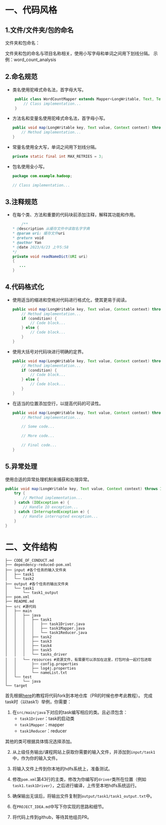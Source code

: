 # 一、代码风格

## 1.文件/文件夹/包的命名

文件夹和包命名：

文件夹和包的命名与项目名称相关，使用小写字母和单词之间用下划线分隔。
示例：word_count_analysis

## 2.命名规范
- 类名使用驼峰式命名法，首字母大写。
    ```java
     public class WordCountMapper extends Mapper<LongWritable, Text, Text, IntWritable> {
         // Class implementation...
     }
     ```
- 方法名和变量名使用驼峰式命名法，首字母小写。
  ```java
  public void map(LongWritable key, Text value, Context context) throws IOException, InterruptedException {
      // Method implementation...
  }
  ```
- 常量名使用全大写，单词之间用下划线分隔。
  ```java
  private static final int MAX_RETRIES = 3;
  ```
- 包名使用全小写。
  ```java
  package com.example.hadoop;
 
  // Class implementation...
  ```


## 3.注释规范
+ 在每个类、方法和重要的代码块前添加注释，解释其功能和作用。
     ```java
         /**
     * @description 从缓存文件中读取名字字典
     * @param uri: 缓存文件uri
     * @return void
     * @author Yan
     * @date 2023/6/23 上午5:58
     */
    private void readNameDict(URI uri)
    {
        ...
    }
     ```
  
## 4.代码格式化
- 使用适当的缩进和空格对代码进行格式化，使其更易于阅读。
     ```java
     public void map(LongWritable key, Text value, Context context) throws IOException, InterruptedException {
         // Method implementation...
         if (condition) {
             // Code block...
         } else {
             // Code block...
         }
     }
     ```
- 使用大括号对代码块进行明确的定界。
  ```java
  public void map(LongWritable key, Text value, Context context) throws IOException, InterruptedException {
      // Method implementation...
      if (condition) {
          // Code block...
      } else {
          // Code block...
      }
  }
  ```
- 在适当的位置添加空行，以提高代码的可读性。
  ```java
  public void map(LongWritable key, Text value, Context context) throws IOException, InterruptedException {
      // Method implementation...
 
      // Some code...
 
      // More code...
 
      // Final code...
  }
  ```

## 5.异常处理

使用合适的异常处理机制来捕获和处理异常。
```java
public void map(LongWritable key, Text value, Context context) throws IOException, InterruptedException {
    try {
        // Method implementation...
    } catch (IOException e) {
        // Handle IO exception...
    } catch (InterruptedException e) {
        // Handle interrupted exception...
    }
}
```

# 二、文件结构
```
├── CODE_OF_CONDUCT.md
├── dependency-reduced-pom.xml 
├── input #各个任务的输入文件夹
│   ├── task1
│   └── task2
├── output #各个任务的输出文件夹
│   └── task1
│       └── task1_output
├── pom.xml
├── README.md
├── src #源代码
│   ├── main
│   │   ├── java
│   │   │   ├── task1
│   │   │   │   ├── task1Driver.java
│   │   │   │   ├── task1Mapper.java
│   │   │   │   └── task1Reducer.java
│   │   │   ├── task2
│   │   │   ├── task3
│   │   │   ├── task4
│   │   │   ├── task5
│   │   │   └── tasks_driver
│   │   └── resources #资源文件，有需要可以添加在这里，打包时会一起打包进取
│   │       ├── config.properties
│   │       ├── log4j.properties
│   │       └── nameList.txt
│   └── test
│       └── java
└── target
```
首先根据[here](https://blog.csdn.net/CY2333333/article/details/113731490)的教程将代码fork到本地仓库（PR的时候也参考此教程）。
完成task时（以task1）举例，你需要：

1. 在`src/main/java`下对应的task编写相应的类。且必须包含：
   + `task1Driver`：task的启动类
   + `task1Mapper`：mapper
   + `task1Reducer`：reducer
  
其他的类可根据具体情况选择添加。

2. 从上级任务输出/课程网站上获取你需要的输入文件，并添加到`input/task1`中，作为你的输入文件。

3. 将输入文件上传到你本地的hdfs系统上，准备测试。

4. 修改`pom.xml`第43行的主类，修改为你编写的`driver`类所在位置（例如`task1.task1Driver`），之后进行编译，上传至本地hdfs系统运行。

5. 确保输出无误后，将输出文件复制到`output/task1/task1_output.txt`中。

6. 在`PROJECT_IDEA.md`中写下你实现的思路和细节。

7. 将代码上传到github，等待其他组员PR。